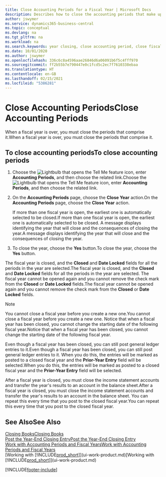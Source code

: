 ```yaml
---
title: Close Accounting Periods for a Fiscal Year | Microsoft Docs
description: Describes how to close the accounting periods that make up the fiscal year.
author: jswymer
ms.service: dynamics365-business-central
ms.topic: conceptual
ms.devlang: na
ms.tgt_pltfrm: na
ms.workload: na
ms.search.keywords: year closing, close accounting period, close fiscal year, bank account detailed trial balance
ms.date: 10/01/2020
ms.author: jswymer
ms.openlocfilehash: 336c6c8a4596aae26846d6a06091b6f5c4fff970
ms.sourcegitcommit: ff2b55b7e790447e0c1fcd5c2ec7f7610338ebaa
ms.translationtype: HT
ms.contentlocale: en-GB
ms.lasthandoff: 02/15/2021
ms.locfileid: "5386281"
---
```

# <a name="close-accounting-periods"></a><span data-ttu-id="e1d30-103">Close Accounting Periods</span><span class="sxs-lookup"><span data-stu-id="e1d30-103">Close Accounting Periods</span></span>
<span data-ttu-id="e1d30-104">When a fiscal year is over, you must close the periods that comprise it.</span><span class="sxs-lookup"><span data-stu-id="e1d30-104">When a fiscal year is over, you must close the periods that comprise it.</span></span>

## <a name="to-close-accounting-periods"></a><span data-ttu-id="e1d30-105">To close accounting periods</span><span class="sxs-lookup"><span data-stu-id="e1d30-105">To close accounting periods</span></span>
1. <span data-ttu-id="e1d30-106">Choose the ![Lightbulb that opens the Tell Me feature](media/ui-search/search_small.png "Tell me what you want to do") icon, enter **Accounting Periods**, and then choose the related link.</span><span class="sxs-lookup"><span data-stu-id="e1d30-106">Choose the ![Lightbulb that opens the Tell Me feature](media/ui-search/search_small.png "Tell me what you want to do") icon, enter **Accounting Periods**, and then choose the related link.</span></span>
2. <span data-ttu-id="e1d30-107">On the **Accounting Periods** page, choose the **Close Year** action.</span><span class="sxs-lookup"><span data-stu-id="e1d30-107">On the **Accounting Periods** page, choose the **Close Year** action.</span></span>

    <span data-ttu-id="e1d30-108">If more than one fiscal year is open, the earliest one is automatically selected to be closed.</span><span class="sxs-lookup"><span data-stu-id="e1d30-108">If more than one fiscal year is open, the earliest one is automatically selected to be closed.</span></span> <span data-ttu-id="e1d30-109">A message displays identifying the year that will close and the consequences of closing the year.</span><span class="sxs-lookup"><span data-stu-id="e1d30-109">A message displays identifying the year that will close and the consequences of closing the year.</span></span>
3. <span data-ttu-id="e1d30-110">To close the year, choose the **Yes** button.</span><span class="sxs-lookup"><span data-stu-id="e1d30-110">To close the year, choose the **Yes** button.</span></span>

<span data-ttu-id="e1d30-111">The fiscal year is closed, and the **Closed** and **Date Locked** fields for all the periods in the year are selected.</span><span class="sxs-lookup"><span data-stu-id="e1d30-111">The fiscal year is closed, and the **Closed** and **Date Locked** fields for all the periods in the year are selected.</span></span> <span data-ttu-id="e1d30-112">The fiscal year cannot be opened again and you cannot remove the check mark from the **Closed** or **Date Locked** fields.</span><span class="sxs-lookup"><span data-stu-id="e1d30-112">The fiscal year cannot be opened again and you cannot remove the check mark from the **Closed** or **Date Locked** fields.</span></span>

> [!NOTE]  
>   <span data-ttu-id="e1d30-113">You cannot close a fiscal year before you create a new one.</span><span class="sxs-lookup"><span data-stu-id="e1d30-113">You cannot close a fiscal year before you create a new one.</span></span> <span data-ttu-id="e1d30-114">Notice that when a fiscal year has been closed, you cannot change the starting date of the following fiscal year.</span><span class="sxs-lookup"><span data-stu-id="e1d30-114">Notice that when a fiscal year has been closed, you cannot change the starting date of the following fiscal year.</span></span>

<span data-ttu-id="e1d30-115">Even though a fiscal year has been closed, you can still post general ledger entries to it.</span><span class="sxs-lookup"><span data-stu-id="e1d30-115">Even though a fiscal year has been closed, you can still post general ledger entries to it.</span></span> <span data-ttu-id="e1d30-116">When you do this, the entries will be marked as posted to a closed fiscal year and the **Prior-Year Entry** field will be selected.</span><span class="sxs-lookup"><span data-stu-id="e1d30-116">When you do this, the entries will be marked as posted to a closed fiscal year and the **Prior-Year Entry** field will be selected.</span></span>

<span data-ttu-id="e1d30-117">After a fiscal year is closed, you must close the income statement accounts and transfer the year's results to an account in the balance sheet.</span><span class="sxs-lookup"><span data-stu-id="e1d30-117">After a fiscal year is closed, you must close the income statement accounts and transfer the year's results to an account in the balance sheet.</span></span> <span data-ttu-id="e1d30-118">You can repeat this every time that you post to the closed fiscal year.</span><span class="sxs-lookup"><span data-stu-id="e1d30-118">You can repeat this every time that you post to the closed fiscal year.</span></span>

## <a name="see-also"></a><span data-ttu-id="e1d30-119">See Also</span><span class="sxs-lookup"><span data-stu-id="e1d30-119">See Also</span></span>

[<span data-ttu-id="e1d30-120">Closing Books</span><span class="sxs-lookup"><span data-stu-id="e1d30-120">Closing Books</span></span>](year-close-books.md)  
[<span data-ttu-id="e1d30-121">Post the Year-End Closing Entry</span><span class="sxs-lookup"><span data-stu-id="e1d30-121">Post the Year-End Closing Entry</span></span>](year-how-post-year-end-close-entry.md)  
[<span data-ttu-id="e1d30-122">Work with Accounting Periods and Fiscal Years</span><span class="sxs-lookup"><span data-stu-id="e1d30-122">Work with Accounting Periods and Fiscal Years</span></span>](finance-accounting-periods-and-fiscal-years.md)  
<span data-ttu-id="e1d30-123">[Working with [!INCLUDE[prod_short](includes/prod_short.md)]](ui-work-product.md)</span><span class="sxs-lookup"><span data-stu-id="e1d30-123">[Working with [!INCLUDE[prod_short](includes/prod_short.md)]](ui-work-product.md)</span></span>


[!INCLUDE[footer-include](includes/footer-banner.md)]